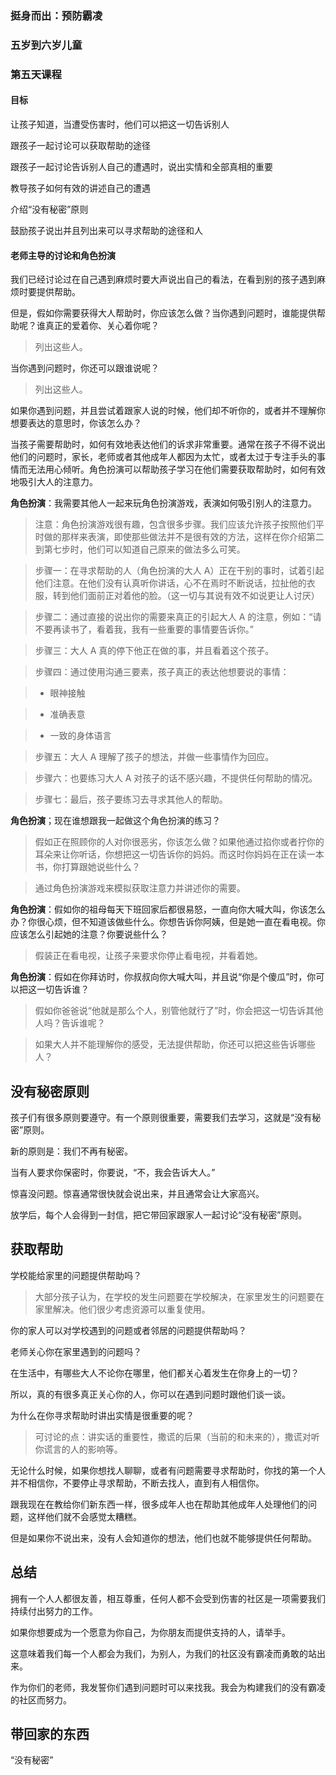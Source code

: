 ### 挺身而出：预防霸凌

### 五岁到六岁儿童

### 第五天课程

#### 目标

让孩子知道，当遭受伤害时，他们可以把这一切告诉别人

跟孩子一起讨论可以获取帮助的途径

跟孩子一起讨论告诉别人自己的遭遇时，说出实情和全部真相的重要

教导孩子如何有效的讲述自己的遭遇

介绍“没有秘密”原则

鼓励孩子说出并且列出来可以寻求帮助的途径和人

#### 老师主导的讨论和角色扮演

我们已经讨论过在自己遇到麻烦时要大声说出自己的看法，在看到别的孩子遇到麻烦时要提供帮助。

但是，假如你需要获得大人帮助时，你应该怎么做？当你遇到问题时，谁能提供帮助呢？谁真正的爱着你、关心着你呢？

> 列出这些人。

当你遇到问题时，你还可以跟谁说呢？

> 列出这些人。

如果你遇到问题，并且尝试着跟家人说的时候，他们却不听你的，或者并不理解你想要表达的意思时，你该怎么办？

当孩子需要帮助时，如何有效地表达他们的诉求非常重要。通常在孩子不得不说出他们的问题时，家长，老师或者其他成年人都因为太忙，或者太过于专注手头的事情而无法用心倾听。角色扮演可以帮助孩子学习在他们需要获取帮助时，如何有效地吸引大人的注意力。

**角色扮演**：我需要其他人一起来玩角色扮演游戏，表演如何吸引别人的注意力。

> 注意：角色扮演游戏很有趣，包含很多步骤。我们应该允许孩子按照他们平时做的那样来表演，即使那些做法并不是很有效的方法，这样在你介绍第二到第七步时，他们可以知道自己原来的做法多么可笑。

> 步骤一：在寻求帮助的人（角色扮演的大人 A）正在干别的事时，试着引起他们注意。在他们没有认真听你讲话，心不在焉时不断说话，拉扯他的衣服，转到他们面前正对着他的脸。（这一切与其说有效不如说更让人讨厌）

> 步骤二：通过直接的说出你的需要来真正的引起大人 A 的注意，例如：“请不要再读书了，看着我，我有一些重要的事情要告诉你。”

> 步骤三：大人 A 真的停下他正在做的事，并且看着这个孩子。

> 步骤四：通过使用沟通三要素，孩子真正的表达他想要说的事情：

>* 眼神接触

>* 准确表意

>* 一致的身体语言

> 步骤五：大人 A 理解了孩子的想法，并做一些事情作为回应。

> 步骤六：也要练习大人 A 对孩子的话不感兴趣，不提供任何帮助的情况。

> 步骤七：最后，孩子要练习去寻求其他人的帮助。

**角色扮演**；现在谁想跟我一起做这个角色扮演的练习？

> 假如正在照顾你的人对你很恶劣，你该怎么做？如果他通过掐你或者拧你的耳朵来让你听话，你想把这一切告诉你的妈妈。而这时你妈妈在正在读一本书，你打算跟她说些什么？

> 通过角色扮演游戏来模拟获取注意力并讲述你的需要。

**角色扮演**：假如你的祖母每天下班回家后都很易怒，一直向你大喊大叫，你该怎么办？你很心烦，但不知道该做些什么。你想告诉你阿姨，但是她一直在看电视。你应该怎么引起她的注意？你要说些什么？

> 假装正在看电视，让孩子来要求你停止看电视，并看着她。

**角色扮演**：假如在你拜访时，你叔叔向你大喊大叫，并且说“你是个傻瓜”时，你可以把这一切告诉谁？

> 假如你爸爸说“他就是那么个人，别管他就行了”时，你会把这一切告诉其他人吗？告诉谁呢？

> 如果大人并不能理解你的感受，无法提供帮助，你还可以把这些告诉哪些人？

## 没有秘密原则

孩子们有很多原则要遵守。有一个原则很重要，需要我们去学习，这就是“没有秘密”原则。

新的原则是：我们不再有秘密。

当有人要求你保密时，你要说，“不，我会告诉大人。”

惊喜没问题。惊喜通常很快就会说出来，并且通常会让大家高兴。

放学后，每个人会得到一封信，把它带回家跟家人一起讨论“没有秘密”原则。

## 获取帮助

学校能给家里的问题提供帮助吗？

> 大部分孩子认为，在学校的发生问题要在学校解决，在家里发生的问题要在家里解决。他们很少考虑资源可以重复使用。

你的家人可以对学校遇到的问题或者邻居的问题提供帮助吗？

老师关心你在家里遇到的问题吗？

在生活中，有哪些大人不论你在哪里，他们都关心着发生在你身上的一切？

所以，真的有很多真正关心你的人，你可以在遇到问题时跟他们谈一谈。

为什么在你寻求帮助时讲出实情是很重要的呢？

> 可讨论的点：讲实话的重要性，撒谎的后果（当前的和未来的），撒谎对听你谎言的人的影响等。

无论什么时候，如果你想找人聊聊，或者有问题需要寻求帮助时，你找的第一个人并不相信你，不要停止寻求帮助，不断去找人，直到有人相信你。

跟我现在在教给你们新东西一样，很多成年人也在帮助其他成年人处理他们的问题，这样他们就不会感觉太糟糕。

但是如果你不说出来，没有人会知道你的想法，他们也就不能够提供任何帮助。

## 总结

拥有一个人人都很友善，相互尊重，任何人都不会受到伤害的社区是一项需要我们持续付出努力的工作。

如果你想要成为一个愿意为你自己，为你朋友而提供支持的人，请举手。

这意味着我们每一个人都会为我们，为别人，为我们的社区没有霸凌而勇敢的站出来。

作为你们的老师，我发誓你们遇到问题时可以来找我。我会为构建我们的没有霸凌的社区而努力。

## 带回家的东西

“没有秘密”

